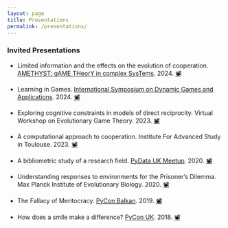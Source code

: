 ```yaml
---
layout: page
title: Presentations
permalink: /presentations/
---
```


### Invited Presentations


- Limited information and the effects on the evolution of cooperation​.
  [AMETHYST: gAME THeorY in complex SysTems](https://amethystsatellite.weebly.com). 2024. [📽️](../presentations/AMETHYST.pdf)

- Learning in Games​.
  [International Symposium on Dynamic Games and Applications](https://www.gerad.ca/colloques/isdg2024/). 2024. [📽️](../presentations/LearningInGames.pdf)

- Exploring cognitive constraints in models of direct reciprocity.
  Virtual Workshop on Evolutionary Game Theory. 2023. [📽️](../presentations/EvolGameTheory.pdf)

- A computational approach to cooperation. Institute For Advanced Study in Toulouse. 2023. [📽️](../presentations/Toulouse.pdf)

- A bibliometric study of a research field.
  [PyData UK Meetup](https://www.youtube.com/watch?v=r_0hLCnbyXM). 2020. [📽️](../presentations/PyDataUK.pdf)

- Understanding responses to environments for the Prisoner’s Dilemma.
  Max Planck Institute of Evolutionary Biology. 2020. [📽️](../presentations/MaxPlanck.pdf)

- The Fallacy of Meritocracy. [PyCon Balkan](https://conference.pyconbalkan.com). 2019. [📽️](../presentations/PyConBalkan.pdf)

- How does a smile make a difference? [PyCon UK](https://www.python.org/events/python-events/676/). 2018. [📽️](../presentations/PyConUK/index.html)


<!-- ### Presentations -->



<!-- <h4>2024</h4>
<hr>



<h4>2023</h4>
<hr>


\item Reactive\(-n\) strategies of direct reciprocity - Research Group of Feng Fu, Dartmouth University 2023.

<h4>2022</h4>
<hr>

+ [**Reactive-n strategies of direct reciprocity**] - International Symposium on Dynamic Games and Applications, Porto 2022.
+ [**A computational approach to cooperation**] - Conference on Complex Systems, Palma de Mallorca 2022.


+ [**Evolution of cooperation among individuals with limited payoff memory**]({{ site.pdfs }} talks/blob/master/talks/2022-07-20-ICSD/main.pdf) -
International Conference of Social Dilemmas,  &ensp; Copenhagen.

+ [**A computational approach to cooperation**]({{ site.pdfs }}/talks/2022-03-01-Toulouse/main.pdf) -
IAST,  &ensp; Toulouse.

<h4>2021</h4>
<hr>

+ [**Publishing & Citing Open Research Code**]({{ site.pdfs }}/talks/2021-11-17-Open-Life-Science/main.pdf) -
Open Life Science.

+ [**Prisoners, Game Theory & the Axelrod Library**]({{ site.pdfs }}/talks/2021-03-08-PyLadies/main.pdf) -
International Women's Day meets the PyLadies.

+ [**Evolution of Cooperation**]({{ site.pdfs }}/talks/2021-03-03-Cardiff-University/main.pdf) -
PGR seminars at Cardiff University.

<h4>2020</h4>
<hr>

+ [**A bibliometric study of a research field**]({{ site.pdfs }}/talks//2020-06-24-PyDataUK/main.pdf) - PyData UK Meetup.

+ [**Science analysed with NLP +**]({{ site.pdfs }}/talks//2020-02-11-PyDataCardiff/main.pdf) - PyData Cardiff Meetup, &ensp; Cardiff.

+ [**Understanding responses to environments for the Prisoner's Dilemma**]({{ site.pdfs }}/talks//2020-02-26-Max-Planck/main.pdf) - Visit to Max Planck Institute, &ensp; Plön.

<h4>2019</h4>
<hr>

+ [**Stability of defection, optimisation of strategies and testing for extortion in the Prisoner's Dilemma**]({{ site.pdfs }}/talks//2019-06-03- International-Conference-On-Social-Dilemmas/main.pdf) - 18th International Conference on Social Behaviour, &ensp; Sedona, Arizona.

+ [**An introduction to Time Series**]({{ site.pdfs }}/talks//2019-06-24-Introduction-Time-Series/main.pdf) -  CUBRIC & Maths workshop, &ensp; Cardiff.

+ [**The Fallacy of Meritocracy**]({{ site.pdfs }}/talks//2019-10-05-PyConBalkan/main.pdf) - PyCon Balkan Keynote, &ensp; Belgrade.

<h4>2018</h4>
<hr>

+ [**The power of memory**]({{ site.pdfs }}/posters//2018-01-08-SIAM
/poster.pdf) poster - SIAM UKIE Annual Meeting, &ensp; Southampton.
[The power of memory](https://nikoleta-v3.github.io/blog/2018/01/05/power-of-memory.html) a blog post accompanying the poster.

+ [**Rhinos with a bit of Python**]({{ site.pdfs }}/talks//2018-02-20-PyConNA/main.pdf) -  PyConNA, &ensp; Namibia.

+ [**Memory size in the Prisoners Dilemma**]({{ site.pdfs }}/talks/2018-05-22-Gregynog/main.pdf) - Wales Mathematics Colloquium, &ensp; Gregynog Hall.
+ [**Memory size in the Prisoners Dilemma**]({{ site.pdfs }}/talks/2018-06-18-SIAM-UKIE-National-Student-Chapter/main.pdf) - SIAM UKIE National Student Chapter, &ensp; Bath University.
+ [**How does a smile make a difference?**]({{ site.pdfs }}/talks/2018-09-15-PyConUK/index.html) - PyConUK, &ensp; Cardiff.

<h4>2017</h4>
<hr>

+ [**Accessing open research literature with Python**]({{ site.pdfs }}/talks/2017-02-23 Arcas (PyCon Namibia)/main.pdf) - PyCon NA, &ensp; Namibia.

+ [**Writing tests for research software**]({{ site.pdfs }}/talks/2017-02-23 Testing (PyCon Namibia)/main.pdf) - PyCon NA, &ensp; Namibia.

+ [**Defection and Cooperation amongst Prisoners**]({{ site.pdfs }}/talks/2017-03-01-SIAM/main.pdf) - SIAM Meeting, &ensp; Cardiff.

+ [**Optimisation of short memory strategies in the Iterated Prisoners Dilemma**]({{ site.pdfs }}/talks/2017-05-22-Gregynog/main.pdf) -
Wales Mathematics Colloquium, &ensp; Gregynog Hall.

+ [**PIP INSTALL AXELROD**]({{ site.pdfs }}/talks//2017-08-28-Euroscipy
/poster.pdf) poster - Euroscipy, &ensp; Erlangen Germany.
[**Grudges, War and Game of Thrones**](https://nikoleta-v3.github.io/blog/2017/08/23/grudges-war-GoT.html) a blog post accompanying the poster.

+ [**Arcas: Using Python to access open research literature**]({{ site.pdfs }}/talks//2017-08-28-Euroscipy
/main.pdf) - Euroscipy, &ensp; Erlangen Germany.

+ [**A trip to earth science with python as a companion**]({{ site.pdfs }}/talks//2017-10-29-PyConUK/main.pdf) - PyConUK, &ensp; Cardiff.

<h4>2016</h4>
<hr>

+ [**SWORDS PhD Talk**]({{ site.pdfs }}/talks/2016-10-03-SWORDS/main.pdf) - SWORDS meeting, &ensp;Cardiff.

+ [**SSI Selection Day**]({{ site.pdfs }}/talks/2016-11-02-SSI/main.pdf) - Fellows selection day, &ensp; Manchester.


<h4>Lightning Talks</h4>
<hr>

+ [**PyDiff**]({{ site.pdfs }}/lightning-talks/PyDiff/main.pdf) - PyDiff meeting, &ensp; Cardiff 2017.
+ [**PyCon NA**]({{ site.pdfs }}/lightning-talks/PyCon Namibia/main.pdf) - PyCon NA, &ensp; Namibia 2017.
+ [**CW17**]({{ site.pdfs }}/lightning-talks/CW17/CW17-Lightning talk-NikoletaGlynatsi.pdf) -
Collaborators Workshop, &ensp; Leeds 2017.
+ [**PyDiff**]({{ site.pdfs }}/lightning-talks/Hacktoberfest/index.html) - PyDiff meeting, &ensp; January Cardiff 2019.

<h4>Three Minute Thesis</h4>
<hr>

+ [**Would we behave differently if we had the brain of a goldfish?**]({{ site.pdfs }}/3min_thesis/index.html) - School of Mathematics, &ensp; Cardiff University 2019. -->
